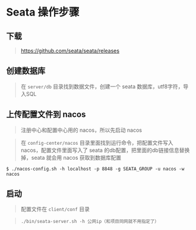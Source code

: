 # Seata 操作步骤

## 下载

>  https://github.com/seata/seata/releases

## 创建数据库

> 在 `server/db` 目录找到数据文件，创建一个 seata 数据库，utf8字符，导入SQL

## 上传配置文件到 nacos

> 注册中心和配置中心用的 nacos，所以先启动 nacos

> 在 `config-center/nacos` 目录里面找到运行命令，把配置文件写入 nacos，配置文件里面写入了 seata 的db配置，把里面的db链接信息替换掉，seata 就会用 nacos 获取到数据库配置

```shell
$ ./nacos-config.sh -h localhost -p 8848 -g SEATA_GROUP -u nacos -w nacos
```

## 启动
> 配置文件在 `client/conf` 目录

> `./bin/seata-server.sh -h 公网ip（和项目同网就不用指定了）`